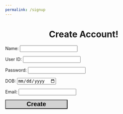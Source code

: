 ```yaml
---
permalink: /signup
---
```


<html>
    <h1 style="text-align: center;">
        Create Account!
    </h1>
</html>

<!-- style -->

<style>
        .login-button {
    width: 200px; /* Set the desired width */
    height: 30px; /* Set the desired height */
    font-size: 20px; /* Set the desired font size */
    font-weight: bold;
    background-color: lightgrey;
    /* Additional styles can be added as needed */
  }
    </style>

<!-- html -->

<html><head>
<p></p>
<form action="javascript:create_user();">
    <p><label>
        Name:
        <input type="text" name="uid" id="name" required>
    </label></p>
    <p><label>
        User ID:
        <input type="text" name="uid" id="uid" required>
    </label></p>
    <p><label>
        Password:
        <input type="password" name="password" id="password" required>
    </label></p>
    <p><label>
        DOB:
        <input type="date" name="uid" id="dob" required>
    </label></p>
    <p><label>
        Email:
        <input type="text" name="uid" id="email" required>
    </label></p>
    <p>
        <button class="login-button">Create</button>
    </p>
</form>

<!-- javascript -->

<script type="module" defer="">
    // uri variable and options object are obtained from config.js
    import { uri, options } from '{{site.baseurl}}/assets/js/api/config.js';

    function create_user(){
        // Set Authenticate endpoint
        const url = uri + '/api/users';

        // Set the body of the request to include login data from the DOM
        const body = {
            name: document.getElementById("name").value,
            uid: document.getElementById("uid").value,
            password: document.getElementById("password").value,
            dob: document.getElementById("dob").value,
            email: document.getElementById("email").value,
        };

        // Change options according to Authentication requirements
        const authOptions = {
            ...options, // This will copy all properties from options
            method: 'POST', // Override the method property
            cache: 'no-cache', // Set the cache property
            body: JSON.stringify(body)
        };

        // Fetch JWT to create user
        fetch(url, authOptions)
        .then(response => {
            // handle error response from Web API
            if (!response.ok) {
                const errorMsg = 'Signup error: ' + response.status;
                console.log(errorMsg);
                alert("Error creating user :O");
                return;
            }
            // Success!!!
            // Redirect to login ??
                alert("User created successfully!");
        })
        // catch fetch errors (ie ACCESS to server blocked)
        .catch(err => {
            console.error(err);
        });
    }

    // Attach login_user to the window object, allowing access to form action
    window.create_user = create_user;
</script>
</head></html>
